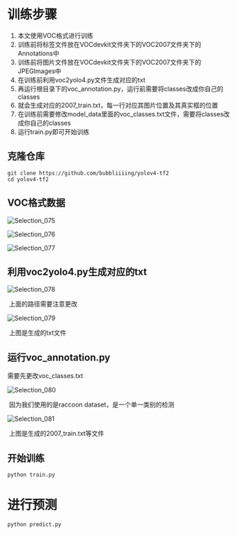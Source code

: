# 训练步骤

1. 本文使用VOC格式进行训练
2. 训练前将标签文件放在VOCdevkit文件夹下的VOC2007文件夹下的Annotations中
3. 训练前将图片文件放在VOCdevkit文件夹下的VOC2007文件夹下的JPEGImages中
4. 在训练前利用voc2yolo4.py文件生成对应的txt
5. 再运行根目录下的voc_annotation.py，运行前需要将classes改成你自己的classes
6. 就会生成对应的2007_train.txt，每一行对应其图片位置及其真实框的位置
7. 在训练前需要修改model_data里面的voc_classes.txt文件，需要将classes改成你自己的classes
8. 运行train.py即可开始训练

## 克隆仓库

```
git clone https://github.com/bubbliiiing/yolov4-tf2
cd yolov4-tf2
```

## VOC格式数据

![Selection_075](pics/Selection_075.jpg)

![Selection_076](pics/Selection_076.jpg)

![Selection_077](pics/Selection_077.jpg)

## 利用voc2yolo4.py生成对应的txt

![Selection_078](pics/Selection_078.jpg)

​								上面的路径需要注意更改

![Selection_079](pics/Selection_079.jpg)

​															上图是生成的txt文件

## 运行voc_annotation.py

需要先更改voc_classes.txt

![Selection_080](pics/Selection_080.jpg)

​						因为我们使用的是raccoon dataset，是一个单一类别的检测

![Selection_081](pics/Selection_081.jpg)

​						上图是生成的2007_train.txt等文件

## 开始训练

```python train.py```

# 进行预测

```python predict.py```